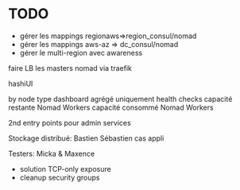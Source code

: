 # TODO

* gérer les mappings regionaws=>region_consul/nomad
* gérer les mappings aws-az => dc_consul/nomad
* gérer le multi-region avec awareness

faire LB les masters nomad via traefik

hashiUI


by node type
    dashboard agrégé uniquement health checks
    capacité restante Nomad Workers
    capacité consommé Nomad Workers

2nd entry points pour admin services

Stockage distribué: Bastien
Sébastien cas appli

Testers: Micka & Maxence

* solution TCP-only exposure
* cleanup security groups